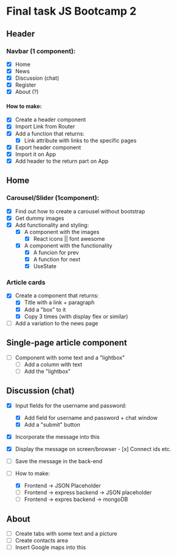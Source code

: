 # Final task JS Bootcamp 2

## Header

### Navbar (1 component):

- [x] Home
- [x] News
- [x] Discussion (chat)
- [x] Register
- [x] About (?)

#### How to make:

- [x] Create a header component
- [x] Import Link from Router
- [x] Add a function that returns:
  - [x] Link attribute with links to the specific pages
- [x] Export header component
- [x] Import it on App
- [x] Add header to the return part on App

## Home

### Carousel/Slider (1component):

- [x] Find out how to create a carousel without bootstrap
- [x] Get dummy images
- [x] Add functionality and styling:
  - [x] A component with the images
    - [x] React icons || font awesome
  - [x] A component with the functionality
    - [x] A funcion for prev
    - [x] A function for next
    - [x] UseState

### Article cards

- [x] Create a component that returns:
  - [x] Title with a link + paragraph
  - [x] Add a "box" to it
  - [x] Copy 3 times (with display flex or similar)
- [ ] Add a variation to the news page

## Single-page article component

- [ ] Component with some text and a "lightbox"
  - [ ] Add a column with text
  - [ ] Add the "lightbox"

## Discussion (chat)

- [x] Input fields for the username and password:
  - [x] Add field for username and password + chat window
  - [x] Add a "submit" button
- [x] Incorporate the message into this
- [x] Display the message on screen/browser - [x] Connect ids etc.
- [ ] Save the message in the back-end

- [ ] How to make:
  - [x] Frontend -> JSON Placeholder
  - [ ] Frontend -> express backend -> JSON placeholder
  - [ ] Frontend -> expres backend -> mongoDB

## About

- [ ] Create tabs with some text and a picture
- [ ] Create contacts area
- [ ] Insert Google maps into this

